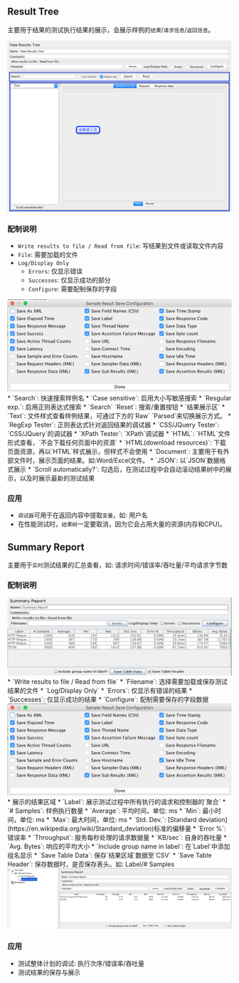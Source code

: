 ## Result Tree
主要用于结果的测试执行结果的展示，会展示样例的`结果`/`请求信息`/`返回信息`。

<img src='../img/ResultTree.png'>

### 配制说明
* `Write results to file / Read from file`: 写结果到文件或读取文件内容
 * `File`: 需要加载的文件
 * `Log/Display Only`
   * `Errors`: 仅显示错误
   * `Successes`: 仅显示成功的部分
   * `Configure`: 需要配制保存的字段
 <img src='../img/SummaryReport-Config.png' >
* `Search`: 快速搜索样例名
 * `Case sensitive`: 启用大小写敏感搜索
 * `Resgular exp.`: 启用正则表达式搜索
 * `Search` `Reset`: 搜索/重置按钮
* `结果展示区`
 * `Text`: 文件样式查看样例结果，可通过下方的`Raw` `Parsed`来切换展示方式。
 * `RegExp Tester`: 正则表达式针对返回结果的调试器
 * `CSS/JQuery Tester`: `CSS/JQuery`的调试器
 * `XPath Tester`: `XPath`调试器
 * `HTML`: `HTML`文件形式查看，`不会下载任何页面中的资源`
 * `HTML(download resources)`: 下载页面资源，再以`HTML`样式展示，但样式不会使用
 * `Document`: 主要用于有外部文件时，展示页面的结果。如:Word/Excel文件。
 * `JSON`: 以`JSON`数据格式展示
 * `Scroll automatically?`: 勾选后，在测试过程中会自动滚动结果树中的展示，以及时展示最新的测试结果

### 应用
* `调试器`可用于在返回内容中提取`变量`，如: 用户名
* 在性能测试时，`结果树`一定要取消，因为它会占用大量的资源(内存和CPU)。

## Summary Report
主要用于`实时`测试结果的汇总查看，如: 请求时间/错误率/吞吐量/平均请求字节数

### 配制说明
<img src='../img/SummaryReport.png'>
* `Write results to file / Read from file`
 * `Filename`: 选择需要加载或保存测试结果的文件
 * `Log/Display Only`
    * `Errors`: 仅显示有错误的结果
    * `Successes`: 仅显示成功的结果
    * `Configure`: 配制需要保存的字段数据
   <img src='../img/SummaryReport-Config.png' >
* 展示的结果区域
 * `Label`: 展示测试过程中所有执行的请求和控制器的`聚合`
 * `# Samples`: 样例执行数量
 * `Average`: 平均时间，单位: ms
 * `Min`: 最小时间，单位: ms
 * `Max`: 最大时间，单位: ms
 * `Std. Dev.`: [Standard deviation](https://en.wikipedia.org/wiki/Standard_deviation)标准的偏移量
 * `Error %`: 错误率
 * `Throughput`: 服务每秒处理的请求数据量
 * `KB/sec`: 自身的吞吐量
 * `Avg. Bytes`: 响应的平均大小
* `Include group name in label`: 在`Label`中添加组名显示
* `Save Table Data`: 保存`结果区域`数据至`CSV`
 * `Save Table Header`: 保存数据时，是否保存表头。如: Label/# Samples

<img src='../img/SummaryReport-Result.png'>

### 应用
* 测试整体计划的调试: 执行次序/错误率/吞吐量
* 测试结果的保存与展示
